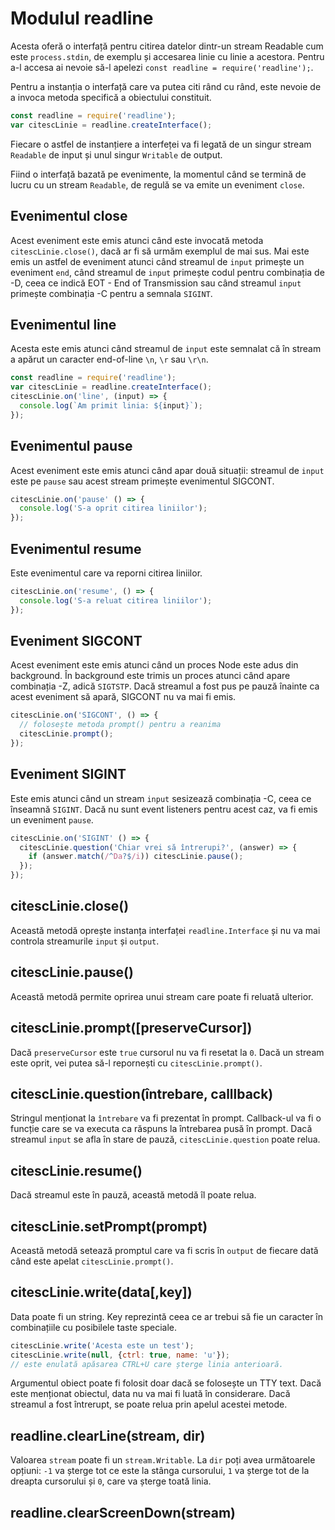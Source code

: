 # Modulul readline

Acesta oferă o interfață pentru citirea datelor dintr-un stream Readable cum este `process.stdin`, de exemplu și accesarea linie cu linie a acestora.
Pentru a-l accesa ai nevoie să-l apelezi `const readline = require('readline');`.

Pentru a instanția o interfață care va putea citi rând cu rând, este nevoie de a invoca metoda specifică a obiectului constituit.

```javascript
const readline = require('readline');
var citescLinie = readline.createInterface();
```

Fiecare o astfel de instanțiere a interfeței va fi legată de un singur stream `Readable` de input și unul singur `Writable` de output.

Fiind o interfață bazată pe evenimente, la momentul când se termină de lucru cu un stream `Readable`, de regulă se va emite un eveniment `close`.

## Evenimentul close

Acest eveniment este emis atunci când este invocată metoda `citescLinie.close()`, dacă ar fi să urmăm exemplul de mai sus. Mai este emis un astfel de eveniment atunci când streamul de `input` primește un eveniment `end`, când streamul de `input` primește codul pentru combinația de <ctrl>-D, ceea ce indică EOT - End of Transmission sau când streamul `input` primește combinația <ctrl>-C pentru a semnala `SIGINT`.


## Evenimentul line

Acesta este emis atunci când streamul de `input` este semnalat că în stream a apărut un caracter end-of-line `\n`, `\r`  sau `\r\n`.

```javascript
const readline = require('readline');
var citescLinie = readline.createInterface();
citescLinie.on('line', (input) => {
  console.log(`Am primit linia: ${input}`);
});
```

## Evenimentul pause

Acest eveniment este emis atunci când apar două situații: streamul de `input` este pe `pause` sau acest stream primește evenimentul SIGCONT.

```javascript
citescLinie.on('pause' () => {
  console.log('S-a oprit citirea liniilor');
});
```

## Evenimentul resume

Este evenimentul care va reporni citirea liniilor.

```javascript
citescLinie.on('resume', () => {
  console.log('S-a reluat citirea liniilor');
});
```

## Eveniment SIGCONT

Acest eveniment este emis atunci când un proces Node este adus din background. În background este trimis un proces atunci când apare combinația <ctrl>-Z, adică `SIGTSTP`. Dacă streamul a fost pus pe pauză înainte ca acest eveniment să apară, SIGCONT nu va mai fi emis.

```javascript
citescLinie.on('SIGCONT', () => {
  // folosește metoda prompt() pentru a reanima
  citescLinie.prompt();
});
```

## Eveniment SIGINT

Este emis atunci când un stream `input` sesizează combinația <ctrl>-C, ceea ce înseamnă `SIGINT`. Dacă nu sunt event listeners pentru acest caz, va fi emis un eveniment `pause`.

```javascript
citescLinie.on('SIGINT' () => {
  citescLinie.question('Chiar vrei să întrerupi?', (answer) => {
    if (answer.match(/^Da?$/i)) citescLinie.pause();
  });
});
```

## citescLinie.close()

Această metodă oprește instanța interfaței `readline.Interface` și nu va mai controla streamurile `input` și `output`.

## citescLinie.pause()

Această metodă permite oprirea unui stream care poate fi reluată ulterior.

## citescLinie.prompt([preserveCursor])

Dacă `preserveCursor` este `true` cursorul nu va fi resetat la `0`. Dacă un stream este oprit, vei putea să-l repornești cu `citescLinie.prompt()`.

## citescLinie.question(întrebare, calllback)

Stringul menționat la `întrebare` va fi prezentat în prompt. Callback-ul va fi o funcție care se va executa ca răspuns la întrebarea pusă în prompt. Dacă streamul `input` se afla în stare de pauză, `citescLinie.question` poate relua.

## citescLinie.resume()

Dacă streamul este în pauză, această metodă îl poate relua.

## citescLinie.setPrompt(prompt)

Această metodă setează promptul care va fi scris în `output` de fiecare dată când este apelat `citescLinie.prompt()`.

## citescLinie.write(data[,key])

Data poate fi un string. Key reprezintă ceea ce ar trebui să fie un caracter în combinațiile cu posibilele taste speciale.

```javascript
citescLinie.write('Acesta este un test');
citescLinie.write(null, {ctrl: true, name: 'u'});
// este enulată apăsarea CTRL+U care șterge linia anterioară.
```

Argumentul obiect poate fi folosit doar dacă se folosește un TTY text. Dacă este menționat obiectul, data nu va mai fi luată în considerare. Dacă streamul a fost întrerupt, se poate relua prin apelul acestei metode.

## readline.clearLine(stream, dir)

Valoarea `stream` poate fi un `stream.Writable`. La `dir` poți avea următoarele opțiuni: `-1` va șterge tot ce este la stânga cursorului, `1` va șterge tot de la dreapta cursorului și `0`, care va șterge toată linia.

## readline.clearScreenDown(stream)
